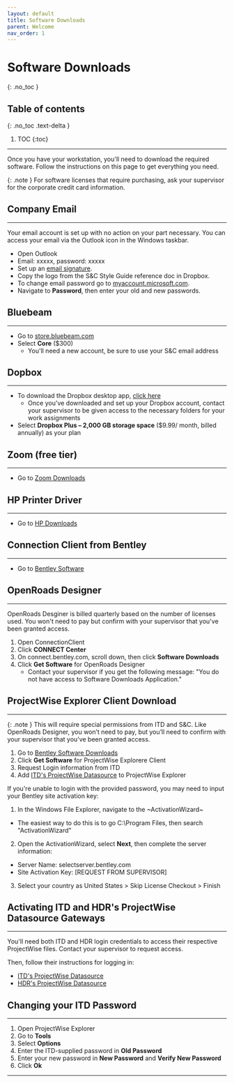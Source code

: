 ```yaml
---
layout: default
title: Software Downloads
parent: Welcome
nav_order: 1
---
```


# Software Downloads
{: .no_toc }

## Table of contents
{: .no_toc .text-delta }

1. TOC
{:toc}

---
Once you have your workstation, you'll need to download the required software. Follow the instructions on this page to get everything you need.

{: .note }
For software licenses that require purchasing, ask your supervisor for the corporate credit card information.

## Company Email
***
Your email account is set up with no action on your part necessary. You can access your email via the Outlook icon in the Windows taskbar. 
- Open Outlook
- Email: xxxxx, password: xxxxx
- Set up an [email signature]. 
- Copy the logo from the S&C Style Guide reference doc in Dropbox.
- To change email password go to [myaccount.microsoft.com].
- Navigate to **Password**, then enter your old and new passwords.

## Bluebeam
***
- Go to [store.bluebeam.com]
- Select **Core** ($300)
  - You'll need a new account, be sure to use your S&C email address
   
## Dopbox
***
- To download the Dropbox desktop app, [click here]
  - Once you've downloaded and set up your Dropbox account, contact your supervisor to be given access to the necessary folders for your work assignments
-  Select **Dropbox Plus – 2,000 GB storage space** ($9.99/ month, billed annually) as your plan

## Zoom (free tier)
***
- Go to [Zoom Downloads]

## HP Printer Driver
***
- Go to [HP Downloads]

## Connection Client from Bentley 
***
- Go to [Bentley Software]

## OpenRoads Designer
***
OpenRoads Desginer is billed quarterly based on the number of licenses used. You won't need to pay but confirm with your supervisor that you've been granted access. 
1. Open ConnectionClient
2. Click **CONNECT Center**
3. On connect.bentley.com, scroll down, then click **Software Downloads**
4. Click **Get Software** for OpenRoads Designer
    - Contact your supervisor if you get the following message: "You do not have access to Software Downloads Application."

## ProjectWise Explorer Client Download
***
{: .note }
This will require special permissions from ITD and S&C. Like OpenRoads Designer, you won’t need to pay, but you’ll need to confirm with your supervisor that you’ve been granted access.

1. Go to [Bentley Software Downloads]
2. Click **Get Software** for ProjectWise Explorere Client
3. Request Login information from ITD
4. Add [ITD's ProjectWise Datasource] to ProjectWise Explorer

If you're unable to login with the provided password, you may need to input your Bentley site activation key:

1. In the Windows File Explorer, navigate to the ~ActivationWizard~
  - The easiest way to do this is to go C:\Program Files, then search "ActivationWizard"
2. Open the ActivationWizard, select **Next**, then complete the server information:
  - Server Name: selectserver.bentley.com
  - Site Activation Key: [REQUEST FROM SUPERVISOR]
3. Select your country as United States > Skip License Checkout > Finish

## Activating ITD and HDR's ProjectWise Datasource Gateways
***
You'll need both ITD and HDR login credentials to access their respective ProjectWise files. Contact your supervisor to request access.

Then, follow their instructions for logging in:

- [ITD's ProjectWise Datasource]
- [HDR's ProjectWise Datasource]

## Changing your ITD Password
***

1. Open ProjectWise Explorer
2. Go to **Tools**
3. Select **Options**
4. Enter the ITD-supplied password in **Old Password**
5. Enter your new password in **New Password** and **Verify New Password**
6. Click **Ok**

---
[myaccount.microsoft.com]: https://myaccount.microsoft.com/
[store.bluebeam.com]: https://store.bluebeam.com/
[click here]: https://www.dropbox.com/downloading
[Zoom Downloads]: https://zoom.us/support/download
[HP Downloads]: https://support.hp.com/us-en/drivers/selfservice/hp-laserjet-5200-printer-series/1137934
[Bentley Software]: https://www.bentley.com/software/connection-client/
[email signature]: https://support.microsoft.com/en-us/office/create-and-add-an-email-signature-in-outlook-5ff9dcfd-d3f1-447b-b2e9-39f91b074ea3#ID0EBDD=New_Outlook
[Bentley Software Downloads]: https://softwaredownloads.bentley.com/
[ITD's ProjectWise Datasource]: https://itd.idaho.gov/wp-content/uploads/2020/04/ProjectWise_Gateway_Instructions.pdf
[HDR's ProjectWise Datasource]: https://projectwise.hdrinc.com/assets/projectwise/pw-install-instructions-hdr-external-users.pdf

